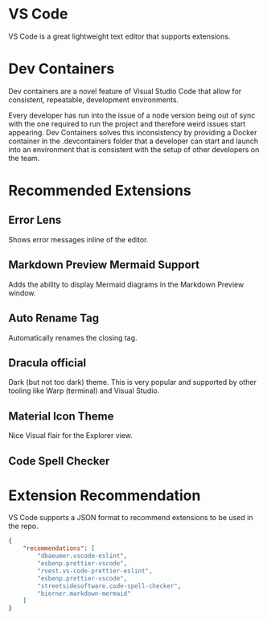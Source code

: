# VS Code
VS Code is a great lightweight text editor that supports extensions.

# Dev Containers
Dev containers are a novel feature of Visual Studio Code that allow for consistent, repeatable, development environments.

Every developer has run into the issue of a node version being out of sync with the one required to run the project and therefore weird issues start appearing. Dev Containers solves this inconsistency by providing a Docker container in the .devcontainers folder that a developer can start and launch into an environment that is consistent with the setup of other developers on the team.

# Recommended Extensions

## Error Lens
Shows error messages inline of the editor.

## Markdown Preview Mermaid Support
Adds the ability to display Mermaid diagrams in the Markdown Preview window.

## Auto Rename Tag
Automatically renames the closing tag.

## Dracula official
Dark (but not too dark) theme. This is very popular and supported by other tooling like Warp (terminal) and Visual Studio.

## Material Icon Theme
Nice Visual flair for the Explorer view.

## Code Spell Checker

# Extension Recommendation
VS Code supports a JSON format to recommend extensions to be used in the repo.

```json
{
    "recommendations": [
        "dbaeumer.vscode-eslint",
        "esbenp.prettier-vscode",
        "rvest.vs-code-prettier-eslint",
        "esbenp.prettier-vscode",
        "streetsidesoftware.code-spell-checker",
        "bierner.markdown-mermaid"
    ]
}
```